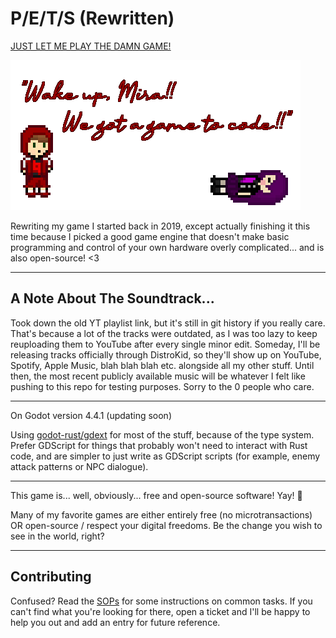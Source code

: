 # P/E/T/S (Rewritten)

[JUST LET ME PLAY THE DAMN GAME!](/just-start-the-damn-game.md)

![Readme Header. Leo says "Wake up, Mira!! We got a game to code!!](docs/readme-header.png)

Rewriting my game I started back in 2019, except actually finishing it this time
because I picked a good game engine that doesn't make basic programming and
control of your own hardware overly complicated... and is also open-source! <3

---

## A Note About The Soundtrack...

Took down the old YT playlist link, but it's still in git history if you really care.
That's because a lot of the tracks were outdated, as I was too lazy to keep reuploading
them to YouTube after every single minor edit. Someday, I'll be releasing tracks officially
through DistroKid, so they'll show up on YouTube, Spotify, Apple Music, blah blah blah etc.
alongside all my other stuff. Until then, the most recent publicly available music will be
whatever I felt like pushing to this repo for testing purposes. Sorry to the 0 people who care.

---

On Godot version 4.4.1 (updating soon)

Using [godot-rust/gdext](https://github.com/godot-rust/gdextension) for most of
the stuff, because of the type system. Prefer GDScript for things that probably
won't need to interact with Rust code, and are simpler to just write as GDScript
scripts (for example, enemy attack patterns or NPC dialogue).

---

This game is... well, obviously... free and open-source software! Yay! 🎉

Many of my favorite games are either entirely free (no microtransactions) OR
open-source / respect your digital freedoms. Be the change you wish to see in
the world, right?

---

## Contributing

Confused? Read the [SOPs](pets-lib/sop/index.md) for some instructions on common tasks.
If you can't find what you're looking for there, open a ticket and I'll be happy
to help you out and add an entry for future reference.
